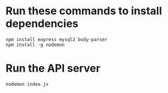 # Run these commands to install dependencies

```
npm install express mysql2 body-parser 
npm install -g nodemon
```

# Run the API server

```
nodemon index.js
```
